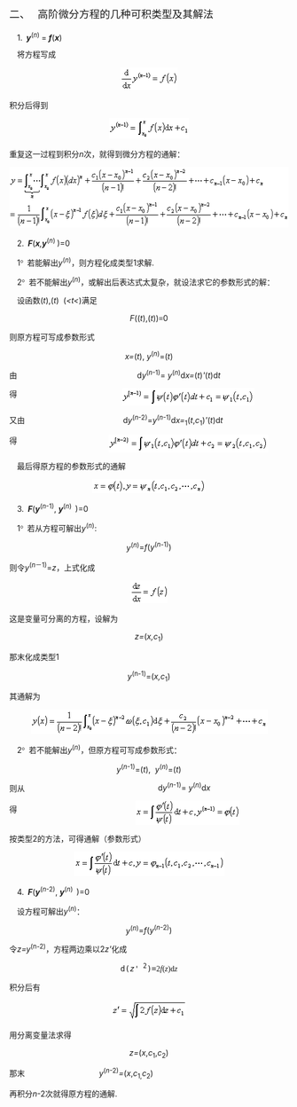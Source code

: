 <div class=Section1>
<h2 style='text-autospace:none;vertical-align:bottom'><span lang=ZH-CN
style='font-size:14.0pt;font-family:宋体_GB2312;font-weight:normal'>二、</span><span
lang=EN-US style='font-size:14.0pt;font-family:"Times New Roman";font-weight:
normal'>&nbsp;&nbsp; </span><span lang=ZH-CN style='font-size:14.0pt;
font-family:宋体_GB2312;font-weight:normal'>高阶微分方程的几种可积类型及其解法</span></h2>
<p class=MsoNormal style='line-height:12.0pt;text-autospace:none;vertical-align:
bottom'><span lang=EN-US style='font-family:宋体_GB2312'>&nbsp;&nbsp;&nbsp; </span><span
lang=EN-US>1.</span><span lang=EN-US style='font-family:宋体_GB2312'> <i>&nbsp;</i></span><b><i><span
lang=EN-US>y</span></i></b><sup><span lang=EN-US>(<i>n</i>) </span></sup><span
lang=EN-US>= <b><i>f</i></b>(<b><i>x</i></b>)</span></p>
<p class=MsoNormal style='line-height:12.0pt;text-autospace:none;vertical-align:
bottom'><span lang=EN-US style='font-family:宋体_GB2312'>&nbsp;&nbsp;&nbsp; </span><span
lang=ZH-CN style='font-family:宋体_GB2312'>将方程写成</span></p>
<p class=MsoNormal align=center style='text-align:center;text-autospace:none;
vertical-align:bottom'><sub><span lang=EN-US><img width=104 height=41
src="res/17e9d95da129bdd93c34fb6cc6aaaa52_5769_files/image002.gif"
u1:shapes="_x0000_i1025"></span></sub></p>
<p class=MsoNormal style='text-autospace:none;vertical-align:bottom'><span
lang=ZH-CN style='font-family:宋体_GB2312'>积分后得到</span></p>
<p class=MsoNormal align=center style='text-align:center;text-autospace:none;
vertical-align:bottom'><sub><span lang=EN-US><img width=144 height=37
src="res/17e9d95da129bdd93c34fb6cc6aaaa52_5769_files/image004.gif"
u1:shapes="_x0000_i1026"></span></sub></p>
<p class=MsoNormal style='text-autospace:none;vertical-align:bottom'><span
lang=ZH-CN style='font-family:宋体_GB2312'>重复这一过程到积分</span><i><span lang=EN-US>n</span></i><span
lang=ZH-CN style='font-family:宋体_GB2312'>次，就得到微分方程的通解：</span></p>
<p class=MsoNormal align=center style='text-align:center;text-autospace:none;
vertical-align:bottom'><sub><span lang=EN-US><img width=527 height=109
src="res/17e9d95da129bdd93c34fb6cc6aaaa52_5769_files/image006.gif"
u1:shapes="_x0000_i1027"></span></sub></p>
<p class=MsoNormal style='text-autospace:none;vertical-align:bottom'><span
lang=EN-US style='font-family:宋体_GB2312'>&nbsp;&nbsp;&nbsp; </span><span
lang=EN-US>2.</span><span lang=EN-US style='font-family:宋体_GB2312'>&nbsp; </span><b><i><span
lang=EN-US>F</span></i></b><span lang=EN-US>(<b><i>x</i></b><i>,<b>y</b></i><sup>(<i>n</i>)
</sup>)=0</span></p>
<p class=MsoNormal style='text-autospace:none;vertical-align:bottom'><span
lang=EN-US style='font-family:宋体_GB2312'>&nbsp;&nbsp;&nbsp; </span><span
lang=EN-US>1</span><span lang=EN-US style='font-family:Symbol'>°</span><span
lang=EN-US style='font-family:宋体_GB2312'>&nbsp; </span><span lang=ZH-CN
style='font-family:宋体_GB2312'>若能解出</span><i><span lang=EN-US>y</span></i><sup><span
lang=EN-US>(<i>n</i>)</span></sup><span lang=ZH-CN style='font-family:宋体_GB2312'>，则方程化成类型</span><span
lang=EN-US>1</span><span lang=ZH-CN style='font-family:宋体_GB2312'>求解</span><span
lang=EN-US>.</span></p>
<p class=MsoNormal style='text-autospace:none;vertical-align:bottom'><span
lang=EN-US style='font-family:宋体_GB2312'>&nbsp;&nbsp;&nbsp; </span><span
lang=EN-US>2</span><span lang=EN-US style='font-family:Symbol'>°</span><span
lang=EN-US style='font-family:宋体_GB2312'>&nbsp; </span><span lang=ZH-CN
style='font-family:宋体_GB2312'>若不能解出</span><i><span lang=EN-US>y</span></i><sup><span
lang=EN-US>(<i>n</i>)</span></sup><span lang=ZH-CN style='font-family:宋体_GB2312'>，或解出后表达式太复杂，就设法求它的参数形式的解：</span></p>
<p class=MsoNormal style='text-autospace:none;vertical-align:bottom'><span
lang=EN-US style='font-family:宋体_GB2312'>&nbsp;&nbsp;&nbsp; </span><span
lang=ZH-CN style='font-family:宋体_GB2312'>设函数</span><span lang=EN-US>(<i>t</i>),(<i>t</i>)&nbsp;
(<i>&lt;t&lt;</i>)</span><span lang=ZH-CN style='font-family:宋体_GB2312'>满足</span></p>
<p class=MsoNormal align=center style='text-align:center;text-autospace:none;
vertical-align:bottom'><i><span lang=EN-US>F</span></i><span lang=EN-US>((<i>t</i>),(<i>t</i>))</span><span
lang=ZH-CN style='font-family:宋体_GB2312'>≡</span><span lang=EN-US>0</span></p>
<p class=MsoNormal style='text-autospace:none;vertical-align:bottom'><span
lang=ZH-CN style='font-family:宋体_GB2312'>则原方程可写成参数形式</span></p>
<p class=MsoNormal align=center style='text-align:center;text-autospace:none;
vertical-align:bottom'><i><span lang=EN-US>x=</span></i><span lang=EN-US>(<i>t</i>),
<i>y</i><sup>(<i>n</i>)</sup>=(<i>t</i>)</span></p>
<p class=MsoNormal style='text-autospace:none;vertical-align:bottom'><span
lang=ZH-CN style='font-family:宋体_GB2312'>由</span><span lang=EN-US>&nbsp;&nbsp;&nbsp;&nbsp;&nbsp;&nbsp;&nbsp;&nbsp;&nbsp;&nbsp;&nbsp;&nbsp;&nbsp;&nbsp;&nbsp;&nbsp;&nbsp;&nbsp;&nbsp;&nbsp;&nbsp;&nbsp;&nbsp;&nbsp;&nbsp;&nbsp;&nbsp;&nbsp;&nbsp;&nbsp;&nbsp;&nbsp;&nbsp;&nbsp;&nbsp;&nbsp;&nbsp;&nbsp;&nbsp;&nbsp;&nbsp;&nbsp;&nbsp;&nbsp;&nbsp;&nbsp;&nbsp;&nbsp;&nbsp;&nbsp;&nbsp;&nbsp;&nbsp;&nbsp;
d<i>y</i><sup>(<i>n</i>-1)</sup>=<i> y</i><sup>(<i>n</i>)</sup>d<i>x=</i>(<i>t</i>)<i>'</i>(<i>t</i>)d<i>t</i></span></p>
<p class=MsoNormal style='text-autospace:none;vertical-align:bottom'><span
lang=ZH-CN style='font-family:宋体_GB2312'>得</span><span lang=EN-US>&nbsp;&nbsp;&nbsp;&nbsp;&nbsp;&nbsp;&nbsp;&nbsp;&nbsp;&nbsp;&nbsp;&nbsp;&nbsp;&nbsp;&nbsp;&nbsp;&nbsp;&nbsp;&nbsp;&nbsp;&nbsp;&nbsp;&nbsp;&nbsp;&nbsp;&nbsp;&nbsp;&nbsp;&nbsp;&nbsp;&nbsp;&nbsp;&nbsp;&nbsp;&nbsp;&nbsp;&nbsp;&nbsp;&nbsp;&nbsp;&nbsp;&nbsp;&nbsp;&nbsp;&nbsp;&nbsp;&nbsp;
<sub><img width=239 height=32
src="res/17e9d95da129bdd93c34fb6cc6aaaa52_5769_files/image008.gif"
u1:shapes="_x0000_i1031" align=absmiddle></sub></span></p>
<p class=MsoNormal style='text-autospace:none;vertical-align:bottom'><span
lang=ZH-CN style='font-family:宋体_GB2312'>又由</span><span lang=EN-US>&nbsp;&nbsp;&nbsp;&nbsp;&nbsp;&nbsp;&nbsp;&nbsp;&nbsp;&nbsp;&nbsp;&nbsp;&nbsp;&nbsp;&nbsp;&nbsp;&nbsp;&nbsp;&nbsp;&nbsp;&nbsp;&nbsp;&nbsp;&nbsp;&nbsp;&nbsp;&nbsp;&nbsp;&nbsp;&nbsp;&nbsp;&nbsp;&nbsp;&nbsp;&nbsp;&nbsp;&nbsp;&nbsp;&nbsp;&nbsp;&nbsp;&nbsp;&nbsp;&nbsp;
d<i>y</i><sup>(<i>n</i>-2)</sup>=<i>y</i><sup>(<i>n</i>-1)</sup>d<i>x=</i><sub>1</sub>(<i>t</i>,<i>c</i><sub>1</sub>)<i>'</i>(<i>t</i>)d<i>t</i></span></p>
<p class=MsoNormal style='text-autospace:none;vertical-align:bottom'><span
lang=ZH-CN style='font-family:宋体_GB2312'>得</span><span lang=ZH-CN> </span><span
lang=EN-US>&nbsp;&nbsp;&nbsp;&nbsp;&nbsp;&nbsp;&nbsp;&nbsp;&nbsp;&nbsp;&nbsp;&nbsp;&nbsp;&nbsp;&nbsp;&nbsp;&nbsp;&nbsp;&nbsp;&nbsp;&nbsp;&nbsp;&nbsp;&nbsp;&nbsp;&nbsp;&nbsp;&nbsp;&nbsp;&nbsp;&nbsp;&nbsp;&nbsp;&nbsp;&nbsp;&nbsp;&nbsp;&nbsp;&nbsp;&nbsp;&nbsp;<sub><img
width=288 height=32
src="res/17e9d95da129bdd93c34fb6cc6aaaa52_5769_files/image010.gif"
u1:shapes="_x0000_i1032" align=absmiddle></sub></span></p>
<p class=MsoNormal style='text-autospace:none;vertical-align:bottom'><span
lang=EN-US style='font-family:宋体_GB2312'>&nbsp;&nbsp;&nbsp; </span><span
lang=ZH-CN style='font-family:宋体_GB2312'>最后得原方程的参数形式的通解</span></p>
<p class=MsoNormal align=center style='text-align:center;text-autospace:none;
vertical-align:bottom'><sub><span lang=EN-US><img width=204 height=25
src="res/17e9d95da129bdd93c34fb6cc6aaaa52_5769_files/image012.gif"
u1:shapes="_x0000_i1033"></span></sub></p>
<p class=MsoNormal style='text-autospace:none;vertical-align:bottom'><span
lang=EN-US style='font-family:宋体_GB2312'>&nbsp;&nbsp;&nbsp; </span><span
lang=EN-US>3.</span><span lang=EN-US style='font-family:宋体_GB2312'>&nbsp; </span><b><i><span
lang=EN-US>F</span></i></b><span lang=EN-US>(<b><i>y</i></b><sup>(<i>n</i>-1)</sup>,<i>
<b>y</b></i><sup>(<i>n</i>)&nbsp; </sup>)=0</span></p>
<p class=MsoNormal style='text-autospace:none;vertical-align:bottom'><span
lang=EN-US style='font-family:宋体_GB2312'>&nbsp;&nbsp;&nbsp; </span><span
lang=EN-US>1</span><span lang=EN-US style='font-family:Symbol'>°</span><span
lang=EN-US style='font-family:宋体_GB2312'>&nbsp; </span><span lang=ZH-CN
style='font-family:宋体_GB2312'>若从方程可解出</span><i><span lang=EN-US>y</span></i><sup><span
lang=EN-US>(<i>n</i>)</span></sup><span lang=EN-US>:</span></p>
<p class=MsoNormal align=center style='text-align:center;text-autospace:none;
vertical-align:bottom'><i><span lang=EN-US>y</span></i><sup><span lang=EN-US>(<i>n</i>)</span></sup><span
lang=EN-US>=<i>f</i>(<i>y</i><sup>(<i>n-</i>1)</sup>)</span></p>
<p class=MsoNormal style='text-autospace:none;vertical-align:bottom'><span
lang=ZH-CN style='font-family:宋体_GB2312'>则令</span><i><span lang=EN-US>y</span></i><sup><span
lang=EN-US>(<i>n</i></span></sup><sup><span lang=ZH-CN style='font-family:宋体_GB2312'>－</span><span
lang=EN-US>1)</span></sup><span lang=EN-US>=<i>z</i></span><span lang=ZH-CN
style='font-family:宋体_GB2312'>，上式化成</span></p>
<p class=MsoNormal align=center style='text-align:center;text-autospace:none;
vertical-align:bottom'><sub><span lang=EN-US><img width=68 height=41
src="res/17e9d95da129bdd93c34fb6cc6aaaa52_5769_files/image014.gif"
u1:shapes="_x0000_i1034"></span></sub></p>
<p class=MsoNormal style='text-autospace:none;vertical-align:bottom'><span
lang=ZH-CN style='font-family:宋体_GB2312'>这是变量可分离的方程，设解为</span></p>
<p class=MsoNormal align=center style='text-align:center;text-autospace:none;
vertical-align:bottom'><i><span lang=EN-US>z=</span></i><span lang=EN-US>(<i>x,c</i><sub>1</sub>)</span></p>
<p class=MsoNormal style='text-autospace:none;vertical-align:bottom'><span
lang=ZH-CN style='font-family:宋体_GB2312'>那末化成类型</span><span lang=EN-US>1</span></p>
<p class=MsoNormal align=center style='text-align:center;text-autospace:none;
vertical-align:bottom'><i><span lang=EN-US>y</span></i><sup><span lang=EN-US>(n-1)</span></sup><span
lang=EN-US>=(<i>x,c</i><sub>1</sub>)</span></p>
<p class=MsoNormal style='text-autospace:none;vertical-align:bottom'><span
lang=ZH-CN style='font-family:宋体_GB2312'>其通解为</span></p>
<p class=MsoNormal align=center style='text-align:center;text-autospace:none;
vertical-align:bottom'><sub><span lang=EN-US><img width=427 height=45
src="res/17e9d95da129bdd93c34fb6cc6aaaa52_5769_files/image016.gif"
u1:shapes="_x0000_i1035"></span></sub></p>
<p class=MsoNormal style='text-autospace:none;vertical-align:bottom'><span
lang=EN-US style='font-family:宋体_GB2312'>&nbsp;&nbsp;&nbsp; </span><span
lang=EN-US>2</span><span lang=EN-US style='font-family:Symbol'>°</span><span
lang=EN-US style='font-family:宋体_GB2312'>&nbsp; </span><span lang=ZH-CN
style='font-family:宋体_GB2312'>若不能解出</span><i><span lang=EN-US>y</span></i><sup><span
lang=EN-US>(<i>n</i>)</span></sup><span lang=ZH-CN style='font-family:宋体_GB2312'>，但原方程可写成参数形式：</span></p>
<p class=MsoNormal align=center style='text-align:center;text-autospace:none;
vertical-align:bottom'><i><span lang=EN-US>y</span></i><sup><span lang=EN-US>(<i>n</i>-1)</span></sup><span
lang=EN-US>=(<i>t</i>),&nbsp; <i>y</i><sup>(<i>n</i>)</sup>=(<i>t</i>)</span></p>
<p class=MsoNormal style='text-autospace:none;vertical-align:bottom'><span
lang=ZH-CN style='font-family:宋体_GB2312'>则从</span><span lang=EN-US>&nbsp;&nbsp;&nbsp;&nbsp;&nbsp;&nbsp;&nbsp;&nbsp;&nbsp;&nbsp;&nbsp;&nbsp;&nbsp;&nbsp;&nbsp;&nbsp;&nbsp;&nbsp;&nbsp;&nbsp;&nbsp;&nbsp;&nbsp;&nbsp;&nbsp;&nbsp;&nbsp;&nbsp;&nbsp;&nbsp;&nbsp;&nbsp;&nbsp;&nbsp;&nbsp;&nbsp;&nbsp;&nbsp;&nbsp;&nbsp;&nbsp;&nbsp;&nbsp;&nbsp;&nbsp;&nbsp;&nbsp;&nbsp;&nbsp;&nbsp;&nbsp;&nbsp;&nbsp;&nbsp;&nbsp;&nbsp;&nbsp;&nbsp;&nbsp;&nbsp;
d<i>y</i><sup>(<i>n</i>-1)</sup>=<i> y</i><sup>(<i>n</i>)</sup>d<i>x</i></span></p>
<p class=MsoNormal style='text-autospace:none;vertical-align:bottom'><span
lang=ZH-CN style='font-family:宋体_GB2312'>得</span><span lang=EN-US>&nbsp;&nbsp;&nbsp;&nbsp;&nbsp;&nbsp;&nbsp;&nbsp;&nbsp;&nbsp;&nbsp;&nbsp;&nbsp;&nbsp;&nbsp;&nbsp;&nbsp;&nbsp;&nbsp;&nbsp;&nbsp;&nbsp;&nbsp;&nbsp;&nbsp;&nbsp;&nbsp;&nbsp;&nbsp;&nbsp;&nbsp;&nbsp;&nbsp;&nbsp;&nbsp;&nbsp;&nbsp;&nbsp;&nbsp;&nbsp;&nbsp;&nbsp;&nbsp;&nbsp;&nbsp;&nbsp;&nbsp;&nbsp;&nbsp;&nbsp;&nbsp;&nbsp;&nbsp;
<sub><img width=189 height=44
src="res/17e9d95da129bdd93c34fb6cc6aaaa52_5769_files/image018.gif"
u1:shapes="_x0000_i1036" align=absmiddle></sub></span></p>
<p class=MsoNormal style='text-autospace:none;vertical-align:bottom'><span
lang=ZH-CN style='font-family:宋体_GB2312'>按类型</span><span lang=EN-US>2</span><span
lang=ZH-CN style='font-family:宋体_GB2312'>的方法，可得通解（参数形式）</span></p>
<p class=MsoNormal align=center style='text-align:center;text-autospace:none;
vertical-align:bottom'><sub><span lang=EN-US><img width=271 height=44
src="res/17e9d95da129bdd93c34fb6cc6aaaa52_5769_files/image020.gif"
u1:shapes="_x0000_i1037"></span></sub></p>
<p class=MsoNormal style='text-autospace:none;vertical-align:bottom'><span
lang=EN-US style='font-family:宋体_GB2312'>&nbsp;&nbsp;&nbsp; </span><span
lang=EN-US>4.</span><span lang=EN-US style='font-family:宋体_GB2312'>&nbsp; </span><b><i><span
lang=EN-US>F</span></i></b><span lang=EN-US>(<b><i>y</i></b><sup>(<i>n</i>-2)</sup>,<i>
<b>y</b></i><sup>(<i>n</i>)&nbsp; </sup>)=0</span></p>
<p class=MsoNormal style='text-autospace:none;vertical-align:bottom'><span
lang=EN-US style='font-family:宋体_GB2312'>&nbsp;&nbsp;&nbsp; </span><span
lang=ZH-CN style='font-family:宋体_GB2312'>设方程可解出</span><i><span lang=EN-US>y</span></i><sup><span
lang=EN-US>(<i>n</i>)</span></sup><span lang=ZH-CN style='font-family:宋体_GB2312'>：</span></p>
<p class=MsoNormal align=center style='text-align:center;text-autospace:none;
vertical-align:bottom'><i><span lang=EN-US>y</span></i><sup><span lang=EN-US>(<i>n</i>)</span></sup><span
lang=EN-US>=<i>f</i>(<i>y</i><sup>(<i>n</i>-2)</sup>)</span></p>
<p class=MsoNormal style='text-autospace:none;vertical-align:bottom'><span
lang=ZH-CN style='font-family:宋体_GB2312'>令</span><i><span lang=EN-US>z=y</span></i><sup><span
lang=EN-US>(n-2)</span></sup><span lang=ZH-CN style='font-family:宋体_GB2312'>，方程两边乘以</span><span
lang=EN-US>2<i>z'</i></span><span lang=ZH-CN style='font-family:宋体_GB2312'>化成</span></p>
<pre style='text-align:center;text-autospace:none;vertical-align:bottom'
align=center><span lang=EN-US>d(<i>z'</i><sup> 2</sup>)=</span><span
lang=EN-US style='font-family:"Times New Roman"'>2<i>f</i>(<i>z</i>)d<i>z</i></span></pre>
<p class=MsoNormal style='text-autospace:none;vertical-align:bottom'><span
lang=ZH-CN style='font-family:宋体_GB2312'>积分后有</span></p>
<p class=MsoNormal align=center style='text-align:center;text-autospace:none;
vertical-align:bottom'><sub><span lang=EN-US><img width=135 height=35
src="res/17e9d95da129bdd93c34fb6cc6aaaa52_5769_files/image022.gif"
u1:shapes="_x0000_i1038"></span></sub></p>
<p class=MsoNormal style='text-autospace:none;vertical-align:bottom'><span
lang=ZH-CN style='font-family:宋体_GB2312'>用分离变量法求得</span></p>
<p class=MsoNormal align=center style='text-align:center;text-autospace:none;
vertical-align:bottom'><i><span lang=EN-US>z=</span></i><span lang=EN-US>(<i>x</i>,<i>c</i><sub>1</sub>,<i>c</i><sub>2</sub>)</span></p>
<p class=MsoNormal style='text-autospace:none;vertical-align:bottom'><span
lang=ZH-CN style='font-family:宋体_GB2312'>那末</span><span lang=EN-US>&nbsp;&nbsp;&nbsp;&nbsp;&nbsp;&nbsp;&nbsp;&nbsp;&nbsp;&nbsp;&nbsp;&nbsp;&nbsp;&nbsp;&nbsp;&nbsp;&nbsp;&nbsp;&nbsp; &nbsp;&nbsp;&nbsp;&nbsp;&nbsp;&nbsp;&nbsp;&nbsp;&nbsp;&nbsp;&nbsp;&nbsp;&nbsp;
<i>y</i><sup>(<i>n</i>-2)</sup><i>=</i>(<i>x</i>,<i>c</i><sub>1,</sub><i>c</i><sub>2</sub>)</span></p>
<p class=MsoNormal style='text-autospace:none;vertical-align:bottom'><span
lang=ZH-CN style='font-family:宋体_GB2312'>再积分</span><i><span lang=EN-US>n</span></i><span
lang=EN-US>-2</span><span lang=ZH-CN style='font-family:宋体_GB2312'>次就得原方程的通解</span><span
lang=EN-US>.</span></p>
</div>